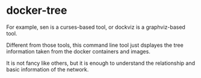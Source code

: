 docker-tree
============

For example, sen is a curses-based tool, or dockviz is a graphviz-based tool.

Different from those tools, this command line tool just dsplayes the tree information taken from the docker containers and images.

It is not fancy like others, but it is enough to understand the relationship and basic information of the network.

